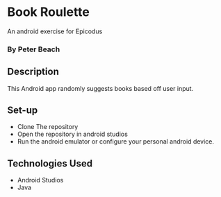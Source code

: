 # Book Roulette
An android exercise for Epicodus 

### By Peter Beach

## Description

This Android app randomly suggests books based off user input.

## Set-up 

* Clone The repository
* Open the repository in android studios
* Run the android emulator or configure your personal android device.

## Technologies Used

* Android Studios
* Java
